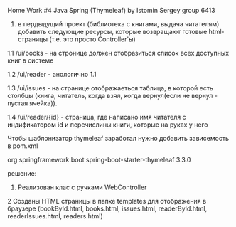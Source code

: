 Home Work #4 Java Spring (Thymeleaf)
by Istomin Sergey group 6413

1. в пердыдущий проект (библиотека с книгами, выдача читателям) добавить следующие ресурсы,
которые возвращают готовые html-страницы (т.е. это просто Controller'ы)

1.1 /ui/books - на стронице должен отобразиться список всех доступных книг в системе  

1.2 /ui/reader - анологично 1.1  

1.3 /ui/issues - на странице отображаеться таблица, в которой есть столбцы (книга, читатель, когда взял, когда вернул(если не вернул - пустая ячейка)).  

1.4 /ui/reader/{id} - страница, где написано имя читателя с индификатором id и перечислины книги, которые на руках у него  


Чтобы шаблонизатор thymeleaf заработал нужно добавить зависемость в pom.xml  


<!-- https://mvnrepository.com/artifact/org.springframework.boot/spring-boot-starter-thymeleaf -->
<dependency>
    <groupId>org.springframework.boot</groupId>
    <artifactId>spring-boot-starter-thymeleaf</artifactId>
    <version>3.3.0</version>
</dependency>  

  

решение:  

1. Реализован клас с ручками WebController
   
2 Созданы HTML страницы в папке templates для отображения в браузере (bookById.html, books.html, issues.html, readerById.html, readerIssues.html, readers.html)
